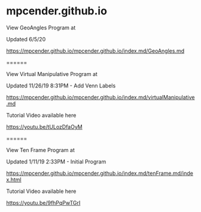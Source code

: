# mpcender.github.io

View GeoAngles Program at

Updated 6/5/20

https://mpcender.github.io/mpcender.github.io/index.md/GeoAngles.md

======

View Virtual Manipulative Program at

Updated 11/26/19 8:31PM - Add Venn Labels

https://mpcender.github.io/mpcender.github.io/index.md/virtualManipulative.md


Tutorial Video available here

https://youtu.be/tULozDfaOyM

======

View Ten Frame Program at

Updated 1/11/19 2:33PM - Initial Program

https://mpcender.github.io/mpcender.github.io/index.md/tenFrame.md/index.html

Tutorial Video available here

https://youtu.be/9fhPqPwTGrI
